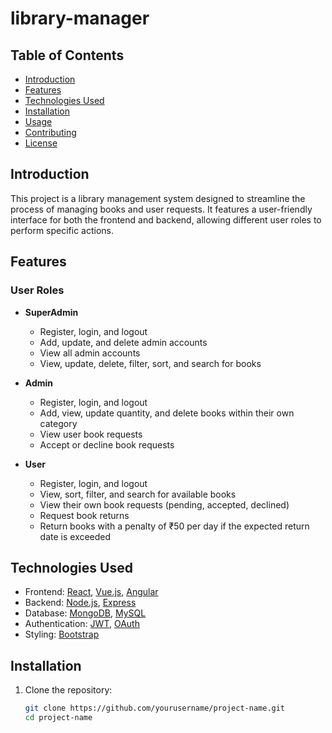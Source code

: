 # library-manager

## Table of Contents
- [Introduction](#introduction)
- [Features](#features)
- [Technologies Used](#technologies-used)
- [Installation](#installation)
- [Usage](#usage)
- [Contributing](#contributing)
- [License](#license)

## Introduction
This project is a library management system designed to streamline the process of managing books and user requests. It features a user-friendly interface for both the frontend and backend, allowing different user roles to perform specific actions.

## Features

### User Roles
- **SuperAdmin**
  - Register, login, and logout
  - Add, update, and delete admin accounts
  - View all admin accounts
  - View, update, delete, filter, sort, and search for books

- **Admin**
  - Register, login, and logout
  - Add, view, update quantity, and delete books within their own category
  - View user book requests
  - Accept or decline book requests

- **User**
  - Register, login, and logout
  - View, sort, filter, and search for available books
  - View their own book requests (pending, accepted, declined)
  - Request book returns
  - Return books with a penalty of ₹50 per day if the expected return date is exceeded

## Technologies Used
- Frontend: [React](https://reactjs.org/), [Vue.js](https://vuejs.org/), [Angular](https://angular.io/)
- Backend: [Node.js](https://nodejs.org/), [Express](https://expressjs.com/)
- Database: [MongoDB](https://www.mongodb.com/), [MySQL](https://www.mysql.com/)
- Authentication: [JWT](https://jwt.io/), [OAuth](https://oauth.net/)
- Styling: [Bootstrap](https://getbootstrap.com/)

## Installation
1. Clone the repository:
   ```bash
   git clone https://github.com/yourusername/project-name.git
   cd project-name
